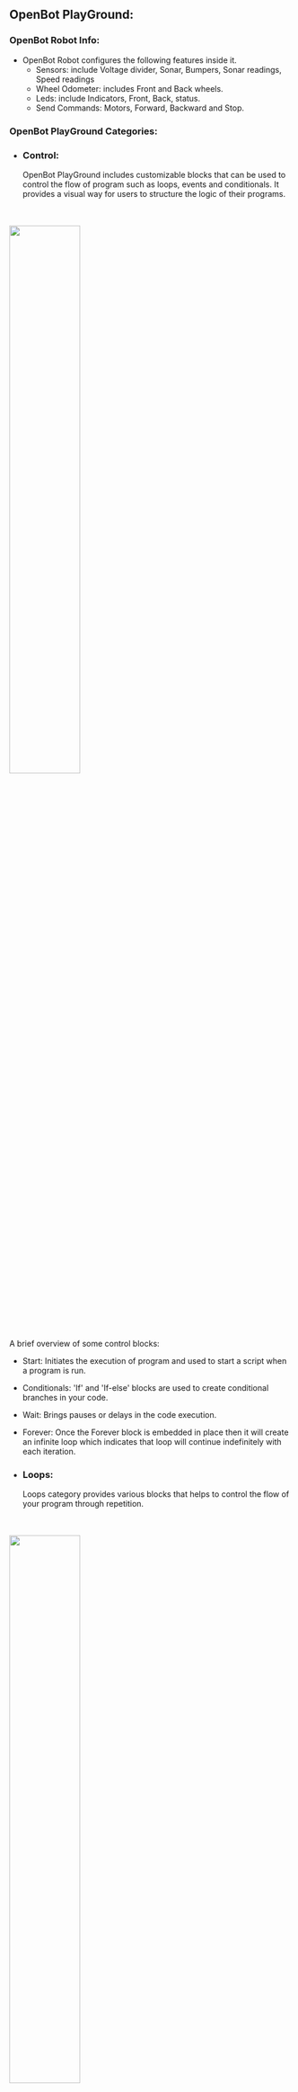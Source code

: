 ## OpenBot PlayGround:

### OpenBot Robot Info:
- OpenBot Robot configures the following features inside it.
     - Sensors: include Voltage divider, Sonar, Bumpers, Sonar readings, Speed readings
     - Wheel Odometer: includes Front and Back wheels.
     - Leds: include Indicators, Front, Back, status.
     - Send Commands: Motors, Forward, Backward and Stop.

### OpenBot PlayGround Categories:

- ### Control:

  OpenBot PlayGround includes customizable blocks that can be used to control the flow of program such as loops, events and conditionals. It provides a visual way for users to structure the logic of their programs.
<br>
<br>
     <img src="../../../../docs/images/playground_control_blocks.png" height="50%" width="50%"/>
  <br>
  <br>
  
  A brief overview of some control blocks:
  
  - Start: Initiates the execution of program and used to start a script when a program is run.
  - Conditionals: 'If' and 'If-else' blocks are used to create conditional branches in your code.
  - Wait: Brings pauses or delays in the code execution.
  - Forever: Once the Forever block is embedded in place then it will create an infinite loop which indicates that loop will continue indefinitely with each iteration.

- ### Loops:

  Loops category provides various blocks that helps to control the flow of your program through repetition.
<br>
<br>
     <img src="../../../../docs/images/playground_loop_blocks.png" height="50%" width="50%"/>
  <br>
  <br>

  Some loop blocks examples are listed here below:

  - Repeat: The "Repeat" block enables you to define the number of iterations for a set of blocks to be executed.
  - While: The "While" block continues executing a set of blocks as long as a specified condition remains true.
  - For: The "For" block facilitates iteration over a specified range of values, executing a set of blocks for each iteration.
  - For Each: The "For Each" block is used to iterate over elements in a list or collection.

- ### Operators:

  Operators allow you to perform several operations or calculations within your program.All the Operator blocks allow you to build complex expressions and conditions according to the requirement.
<br>
<br>
  <img src="../../../../docs/images/playground_operator_blocks.png" height="50%" width="50%"/>
  <br>
  <br>

  Here are some common types of operators that you might find in OpenBot PlayGround:

   - Arithmetic: Addition, subtraction, multiplication, division, and other arithmetic operations are available in this category.
   - Math Operators: Blocks like "Power," "Square Root," and "Random Fraction" are used to perform more advanced mathematical computations.


- ### Variables:

  Variables are used for data storage within your blocks and inside variables category blocks allow you to declare, set, change and manipulate variables.The concept of variables in OpenBot PlayGround help you to manage and manipulate data in your programs.
<br>
<br>
  <img src="../../../../docs/images/playground_variable_blocks.png" height="50%" width="50%"/>
  <br>
  <br>

  Have a look on some Variable block examples:

   - Set: Set Variable block is going to assign a value to a variable.
   - Change: It will help you to modify the value of an existing variable.

- ### Lights:

  Lights are another type of block that is provided by OpenBot PlayGround which helps to make the use of indicators and can set the values of brightness as per requirement of your modal.
<br>
<br>
  <img src="../../../../docs/images/playground_light_blocks.png" height="50%" width="50%"/>
  <br> 
  <br>

  Below are some examples:

    - Indicators: Block used to enable indicators by turning them ON/OFF.
    - Brightness: used to set the brightness of tail and head LED by taking dynamic values.
  <br>
  <br>
  NOTE: Keeping the brightness at zero will make the brightness mode OFF and if the brightness is at the highest point ie.100 will turn ON the brightness mode.

- ### Controller:

  Controller block tells you by which method you can control your modal and driving mode as well.
<br>
<br>
  <img src="../../../../docs/images/playground_controller_blocks.png" height="50%" width="50%"/>
  <br>
  <br>

  Below are the examples of Controller Block:

    - Switch Controller: It helps you to choose the Controller method by either Gamepad or Phone.
    - Drive Mode: It helps you to switch the Drive Mode by either Joystick or Game or dual.
  <br>
  <br>
  
   <p style="color:yellow ">TIP: If you are selecting Phone as a controller then you can have only Dual as your static drive mode.  </p>

- ### Sound:

  Sound blocks are used to manage the sound speed of all kind of Drive Modes.
<br>
<br>
  <img src="../../../../docs/images/playground_sound_blocks.png" height="50%" width="50%"/>
  <br>
  <br>

  Let's have some examples:

    - Playsound Speed: Helps you to regulate the sound speed as slow, medium and fast. 
    - Playsound Mode: Helps you to select the sound from any mode you want.

- ### Sensors:
 
  Sensors are the blocks which are going to measure the different readings.
<br>
<br>
  <img src="../../../../docs/images/playground_sensors-block.png" height="50%" width="50%"/>
  <br>
  <br>

  Overview:
   - Phone Sensors: Help to measure Gyroscope,Acceleration, and Magnetic readings at different axis. 
   - Car Sensors: Help to provide the different readings like Sonar, Speed. Also, it will check if bumper gets collide with an obstacle.

- ### Movement:

  As the name suggests it is responsible for the movement of Robot at any speed and in any direction.
<br>
<br>
  <img src="../../../../docs/images/playground_movement_blocks.png" height="50%" width="50%"/>
  <br>
  <br>
  
  Let's have some examples:

    - Set speed: Helps to set the speed as slow, medium and fast.
    - Move: Helps to make the movement in forward or backward and left or right direction at required speed.
  <br>
  <br>

  Key Points:
  - if the left speed value is set lower than the right, the robot will move counterclockwise, or vice versa.
  - If you equalize the left and right speeds, it will move straight.
  - Setting a positive value on the left and a negative value on the right will cause the robot to spin.
